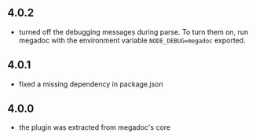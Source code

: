 ## 4.0.2

- turned off the debugging messages during parse. To turn them on, run megadoc with the environment variable `NODE_DEBUG=megadoc` exported.

## 4.0.1

- fixed a missing dependency in package.json

## 4.0.0

- the plugin was extracted from megadoc's core